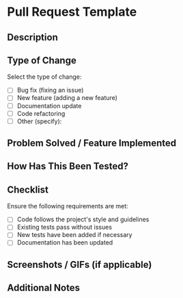 # Pull Request Template

## Description

<!-- Briefly describe the changes introduced in this PR -->

## Type of Change

Select the type of change:

- [ ] Bug fix (fixing an issue)
- [ ] New feature (adding a new feature)
- [ ] Documentation update
- [ ] Code refactoring
- [ ] Other (specify):

## Problem Solved / Feature Implemented

<!-- If applicable, add a reference to the issue (e.g., Closes #123) -->

## How Has This Been Tested?

<!-- Explain how the changes have been tested and provide details on the testing setup -->

## Checklist

Ensure the following requirements are met:

- [ ] Code follows the project's style and guidelines
- [ ] Existing tests pass without issues
- [ ] New tests have been added if necessary
- [ ] Documentation has been updated

## Screenshots / GIFs (if applicable)

<!-- Add screenshots or GIFs to illustrate the changes, if needed -->

## Additional Notes

<!-- Add any other information you think is relevant to this PR -->
